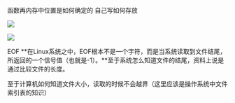 

函数再内存中位置是如何确定的
自己写如何存放

![](https://gitee.com/muyinchuan/images/raw/master/img/20201025161818.png)

![](https://gitee.com/muyinchuan/images/raw/master/img/20201025161946.png)

EOF
**在Linux系统之中，EOF根本不是一个字符，而是当系统读取到文件结尾，所返回的一个信号值（也就是-1）。**至于系统怎么知道文件的结尾，资料上说是通过比较文件的长度。

至于计算机如何知道文件大小，读取的时候不会越界（这里应该是操作系统中文件索引表的知识）

